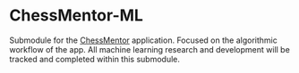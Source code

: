 # ChessMentor-ML

Submodule for the [ChessMentor](https://github.com/ObayAlshaer/ChessMentor) application. Focused on the algorithmic workflow of the app. All machine learning research and development will be tracked and completed within this submodule. 
